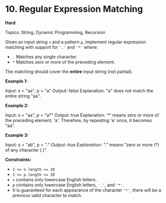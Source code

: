 # 10. Regular Expression Matching

**Hard**

Topics: String, Dynamic Programming, Recursion

Given an input string `s` and a pattern `p`, implement regular expression matching with support for `'.'` and `'*'` where:

*   `.` Matches any single character.​​​​
*   `*` Matches zero or more of the preceding element.

The matching should cover the **entire** input string (not partial).

**Example 1:**

Input: s = "aa", p = "a"
Output: false
Explanation: "a" does not match the entire string "aa".

**Example 2:**

Input: s = "aa", p = "a*"
Output: true
Explanation: '*' means zero or more of the preceding element, 'a'. Therefore, by repeating 'a' once, it becomes "aa".

**Example 3:**

Input: s = "ab", p = ".*"
Output: true
Explanation: ".*" means "zero or more (*) of any character (.)".

**Constraints:**

*   `1 <= s.length <= 20`
*   `1 <= p.length <= 20`
*   `s` contains only lowercase English letters.
*   `p` contains only lowercase English letters, `'.'`, and `'*'`.
*   It is guaranteed for each appearance of the character `'*'`, there will be a previous valid character to match. 